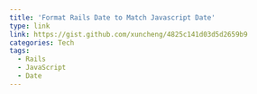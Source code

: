 ```yaml
---
title: 'Format Rails Date to Match Javascript Date'
type: link
link: https://gist.github.com/xuncheng/4825c141d03d5d2659b9
categories: Tech
tags:
  - Rails
  - JavaScript
  - Date
---
```

